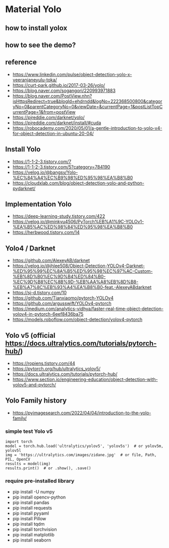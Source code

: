 # Material Yolo

## how to install yolox
## how to see the demo?

## reference
- https://www.linkedin.com/pulse/object-detection-yolo-x-veeranjaneyulu-toka/
- https://curt-park.github.io/2017-03-26/yolo/
- https://blog.naver.com/sogangori/220993971883
- https://blog.naver.com/PostView.nhn?isHttpsRedirect=true&blogId=ehdrndd&logNo=222368500800&categoryNo=0&parentCategoryNo=0&viewDate=&currentPage=1&postListTopCurrentPage=1&from=postView
- https://pjreddie.com/darknet/yolo/
- https://pjreddie.com/darknet/install/#cuda
- https://robocademy.com/2020/05/01/a-gentle-introduction-to-yolo-v4-for-object-detection-in-ubuntu-20-04/


## Install Yolo
- https://1-1-2-3.tistory.com/7
- https://1-1-2-3.tistory.com/5?category=784190
- https://velog.io/@bangsy/Yolo-%EC%84%A4%EC%B9%98%ED%95%98%EA%B8%B0
- https://cloudxlab.com/blog/object-detection-yolo-and-python-pydarknet/


## Implementation Yolo 
- https://deep-learning-study.tistory.com/422
- https://velog.io/@minkyu4506/PyTorch%EB%A1%9C-YOLOv1-%EA%B5%AC%ED%98%84%ED%95%98%EA%B8%B0
- https://herbwood.tistory.com/14

## Yolo4 / Darknet
- https://github.com/AlexeyAB/darknet
- https://velog.io/@jhlee508/Object-Detection-YOLOv4-Darknet-%ED%95%99%EC%8A%B5%ED%95%98%EC%97%AC-Custom-%EB%8D%B0%EC%9D%B4%ED%84%B0-%EC%9D%B8%EC%8B%9D-%EB%AA%A8%EB%8D%B8-%EB%A7%8C%EB%93%A4%EA%B8%B0-feat.-AlexeyABdarknet
- https://sj-d.tistory.com/10
- https://github.com/Tianxiaomo/pytorch-YOLOv4
- https://github.com/argusswift/YOLOv4-pytorch
- https://medium.com/analytics-vidhya/faster-real-time-object-detection-yolov4-in-pytorch-6eef8436ba75
- https://models.roboflow.com/object-detection/yolov4-pytorch


## Yolo v5  (official https://docs.ultralytics.com/tutorials/pytorch-hub/)
- https://ropiens.tistory.com/44
- https://pytorch.org/hub/ultralytics_yolov5/
- https://docs.ultralytics.com/tutorials/pytorch-hub/
- https://www.section.io/engineering-education/object-detection-with-yolov5-and-pytorch/

## Yolo Family history
- https://pyimagesearch.com/2022/04/04/introduction-to-the-yolo-family/

### simple test Yolo v5
```
import torch
model = torch.hub.load('ultralytics/yolov5', 'yolov5s')  # or yolov5m, yolov5l
img = 'https://ultralytics.com/images/zidane.jpg'  # or file, Path, PIL, OpenCV
results = model(img)
results.print()  # or .show(), .save()
```

### require pre-installed library
- pip install -U numpy
- pip install opencv-python
- pip install pandas
- pip install requests
- pip install pyyaml
- pip install Pillow
- pip install tqdm
- pip install torchvision
- pip install matplotlib
- pip install seaborn
